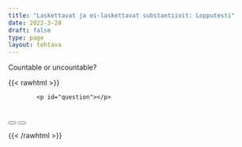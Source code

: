 ```yaml
---
title: "Laskettavat ja ei-laskettavat substantiivit: Lopputesti"
date: 2022-3-28
draft: false
type: page
layout: tehtava
---
```

Countable or uncountable?
<!-- raw html -->
{{< rawhtml >}}
<link rel="stylesheet" type="text/css" href="/css/monivalinta1.css"/>
<body>
<div id="quiz">

            <p id="question"></p>
 <br>
            <div class="buttons">
            <button id="btn0"><span id="choice0"></span></button> 
            <button id="btn1"><span id="choice1"></span></button>
</div>
</div>

</body>

<script>

function Quiz(questions) {
  this.score = 0;
  this.questions = questions;
  this.questionIndex = 0;
}

Quiz.prototype.getQuestionIndex = function() {
  return this.questions[this.questionIndex];
}

Quiz.prototype.guess = function(answer) {
  if (this.getQuestionIndex().isCorrectAnswer(answer)) {
    this.score++;
  } else {
  displayFinalMessage();}

  this.questionIndex++;
}

Quiz.prototype.isEnded = function() {
  return this.questionIndex === this.questions.length;
}

function startOver() {
  location.reload(true);
}

function Question(text, choices, answer) {
  this.text = text;
  this.choices = choices;
  this.answer = answer;
}

Question.prototype.isCorrectAnswer = function(choice) {
  return this.answer === choice;
}

function populate() {
  if (quiz.isEnded()) {
    showScores();
  } else {
    // show question
    var element = document.getElementById("question");
    element.innerHTML = quiz.getQuestionIndex().text;

    // show options
    var choices = quiz.getQuestionIndex().choices;
    for (var i = 0; i < choices.length; i++) {
      var element = document.getElementById("choice" + i);
      element.innerHTML = choices[i];
      guess("btn" + i, choices[i]);
    }

    showProgress();
  }
}

function guess(id, guess) {
  var button = document.getElementById(id);
  button.onclick = function() {
    quiz.guess(guess);
    populate();
  }
}

function showProgress() {
  var currentQuestionNumber = quiz.questionIndex + 1;
  var element = document.getElementById("progress");
  element.innerHTML = "Question " + currentQuestionNumber + " of " + quiz.questions.length;
}

function showScores() {
  var gameOverHTML = "Aivan mahtavaa!!";
  gameOverHTML += "<br>Sait kaikki " + quiz.score + " kohtaa oikein!"
  var element = document.getElementById("quiz");
  element.innerHTML = gameOverHTML;
}

function displayFinalMessage() {
  $("#buttons").empty();
  $("#quiz").empty();
  $("#quiz").append('<div id="finalMessage">Oh dear!<br><br>Nyt meni väärin niin että heilahti.<br>Mutta ei se haittaa, kokeile uudestaan!</div>');
  $("#quiz").append('<button id="resetbutton">Takaisin alkuun</button>')
  document.getElementById("resetbutton").onclick = (startOver);
 }

// kysymykset tähän
var questions = [
  new Question('Children', ['countable', 'uncountable'], 'countable'),
  new Question('Tea', ['countable', 'uncountable'], 'uncountable'),
  new Question('Windows', ['countable', 'uncountable'], 'countable'),
  new Question('Glue', ['countable', 'uncountable'], 'uncountable'),
  new Question('Presidents', ['countable', 'uncountable'], 'countable'),
  new Question('People', ['countable', 'uncountable'], 'countable'),
  new Question('Juice', ['countable', 'uncountable'], 'uncountable'),
  new Question('Butter',  ['countable', 'uncountable'], 'uncountable'),
  new Question('Headache', ['countable', 'uncountable'], 'countable'),
  new Question('Exercise', ['countable', 'uncountable'], 'countable'),
  new Question('Bread', ['countable', 'uncountable'], 'uncountable'),
  new Question('Water', ['countable', 'uncountable'], 'uncountable'),
  new Question('Husband', ['countable', 'uncountable'], 'countable'),
  new Question('Music', ['countable', 'uncountable'], 'uncountable'),
  new Question('Crossroads', ['countable', 'uncountable'], 'countable'),
  new Question('Accordion', ['countable', 'uncountable'], 'countable'),
  new Question('Rice', ['countable', 'uncountable'], 'uncountable'),
  new Question('Knowledge', ['countable', 'uncountable'], 'uncountable'),
];

$('.reset').click(startOver);

var quiz = new Quiz(questions);

populate();
</script> 

{{< /rawhtml >}}


